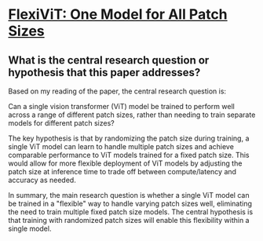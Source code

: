 # [FlexiViT: One Model for All Patch Sizes](https://arxiv.org/abs/2212.08013)

## What is the central research question or hypothesis that this paper addresses?

 Based on my reading of the paper, the central research question is:

Can a single vision transformer (ViT) model be trained to perform well across a range of different patch sizes, rather than needing to train separate models for different patch sizes?

The key hypothesis is that by randomizing the patch size during training, a single ViT model can learn to handle multiple patch sizes and achieve comparable performance to ViT models trained for a fixed patch size. This would allow for more flexible deployment of ViT models by adjusting the patch size at inference time to trade off between compute/latency and accuracy as needed.

In summary, the main research question is whether a single ViT model can be trained in a "flexible" way to handle varying patch sizes well, eliminating the need to train multiple fixed patch size models. The central hypothesis is that training with randomized patch sizes will enable this flexibility within a single model.
